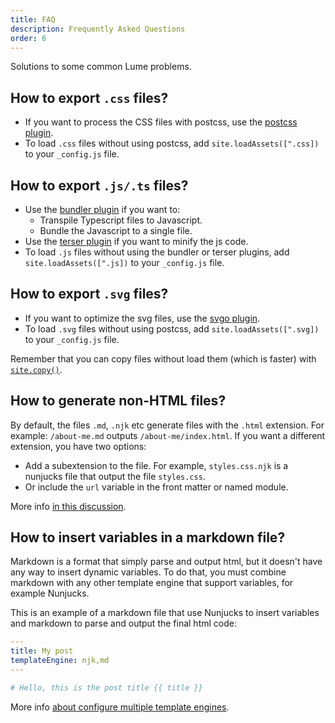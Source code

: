 ```yaml
---
title: FAQ
description: Frequently Asked Questions
order: 6
---
```


Solutions to some common Lume problems.

## How to export `.css` files?

- If you want to process the CSS files with postcss, use the
  [postcss plugin](../plugins/postcss.md).
- To load `.css` files without using postcss, add `site.loadAssets([".css])` to
  your `_config.js` file.

## How to export `.js/.ts` files?

- Use the [bundler plugin](../plugins/bundler.md) if you want to:
  - Transpile Typescript files to Javascript.
  - Bundle the Javascript to a single file.
- Use the [terser plugin](../plugins/terser.md) if you want to minify the js code.
- To load `.js` files without using the bundler or terser plugins, add
  `site.loadAssets([".js])` to your `_config.js` file.

## How to export `.svg` files?

- If you want to optimize the svg files, use the [svgo plugin](../plugins/svgo.md).
- To load `.svg` files without using postcss, add `site.loadAssets([".svg])` to
  your `_config.js` file.

Remember that you can copy files without load them (which is faster) with
[`site.copy()`](../getting-started/config-file.md#copy-static-files).

## How to generate non-HTML files?

By default, the files `.md`, `.njk` etc generate files with the `.html`
extension. For example: `/about-me.md` outputs `/about-me/index.html`. If you
want a different extension, you have two options:

- Add a subextension to the file. For example, `styles.css.njk` is a nunjucks
  file that output the file `styles.css`.
- Or include the `url` variable in the front matter or named module.

More info
[in this discussion](https://github.com/lumeland/lume/discussions/113).

## How to insert variables in a markdown file?

Markdown is a format that simply parse and output html, but it doesn't have any
way to insert dynamic variables. To do that, you must combine markdown with any
other template engine that support variables, for example Nunjucks.

This is an example of a markdown file that use Nunjucks to insert variables and
markdown to parse and output the final html code:

```yml
---
title: My post
templateEngine: njk,md
---

# Hello, this is the post title {{ title }}
```

More info
[about configure multiple template engines](../core/multiple-template-engines.md).

